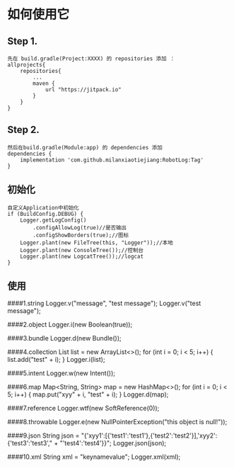 
# 如何使用它
## Step 1.
	先在 build.gradle(Project:XXXX) 的 repositories 添加 ： 
	allprojects{
		repositories{
			...
			maven {
			    url "https://jitpack.io" 
			} 
		}
	}

## Step 2.
	然后在build.gradle(Module:app) 的 dependencies 添加 
	dependencies { 
		implementation 'com.github.milanxiaotiejiang:RobotLog:Tag'
	}

## 初始化
    自定义Application中初始化
	if (BuildConfig.DEBUG) {
        Logger.getLogConfig()
            .configAllowLog(true)//是否输出
            .configShowBorders(true);//图标
        Logger.plant(new FileTree(this, "Logger"));//本地
        Logger.plant(new ConsoleTree());//控制台
        Logger.plant(new LogcatTree());//logcat
    }
    
## 使用
####1.string
  Logger.v("message", "test message");
  Logger.v("test message");
  
####2.object
    Logger.i(new Boolean(true));
    
####3.bundle
    Logger.d(new Bundle());
    
####4.collection
    List<String> list = new ArrayList<>();
    for (int i = 0; i < 5; i++) {
        list.add("test" + i);
    }
    Logger.i(list);
    
####5.intent
    Logger.w(new Intent());
    
####6.map
    Map<String, String> map = new HashMap<>();
    for (int i = 0; i < 5; i++) {
        map.put("xyy" + i, "test" + i);
    }
    Logger.d(map);
    
####7.reference
    Logger.wtf(new SoftReference(0));
    
####8.throwable
    Logger.e(new NullPointerException("this object is null!"));
    
####9.json
    String json = "{'xyy1':[{'test1':'test1'},{'test2':'test2'}],'xyy2':{'test3':'test3'," +
                    "'test4':'test4'}}";
    Logger.json(json);
    
####10.xml
    String xml = "<xyy><test1><test2>key</test2></test1><test3>name</test3><test4>value</test4></xyy>";
    Logger.xml(xml);